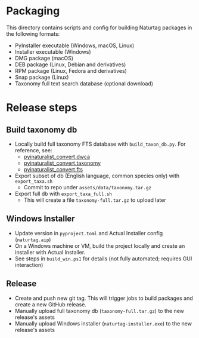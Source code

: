 # Packaging
This directory contains scripts and config for building Naturtag packages in the following formats:
* PyInstaller executable (Windows, macOS, Linux)
* Installer executable (Windows)
* DMG package (macOS)
* DEB package (Linux, Debian and derivatives)
* RPM package (Linux, Fedora and derivatives)
* Snap package (Linux)
* Taxonomy full text search database (optional download)

# Release steps

## Build taxonomy db
* Locally build full taxonomy FTS database with `build_taxon_db.py`. For reference, see:
  * [pyinaturalist_convert.dwca](https://pyinaturalist-convert.readthedocs.io/en/stable/modules/dwca.html)
  * [pyinaturalist_convert.taxonomy](https://pyinaturalist-convert.readthedocs.io/en/stable/modules/taxonomy.html)
  * [pyinaturalist_convert.fts](https://pyinaturalist-convert.readthedocs.io/en/stable/modules/fts.html)
* Export subset of db (English language, common species only) with `export_taxa.sh`
  * Commit to repo under `assets/data/taxonomy.tar.gz`
* Export full db with `export_taxa_full.sh`
  * This will create a file `taxonomy-full.tar.gz` to upload later

## Windows Installer
* Update version in `pyproject.toml` and Actual Installer config (`naturtag.aip`)
* On a Windows machine or VM, build the project locally and create an installer with Actual Installer.
* See steps in `build_win.ps1` for details (not fully automated; requires GUI interaction)

## Release
* Create and push new git tag. This will trigger jobs to build packages and create a new GitHub release.
* Manually upload full taxonomy db (`taxonomy-full.tar.gz`) to the new release's assets
* Manually upload Windows installer (`naturtag-installer.exe`) to the new release's assets
